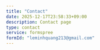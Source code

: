 ```yaml
---
title: "Contact"
date: 2025-12-17T23:58:33+09:00
description: Contact page
type: contact
service: formspree
formId: "leminhquang213@gmail.com"
---
```


